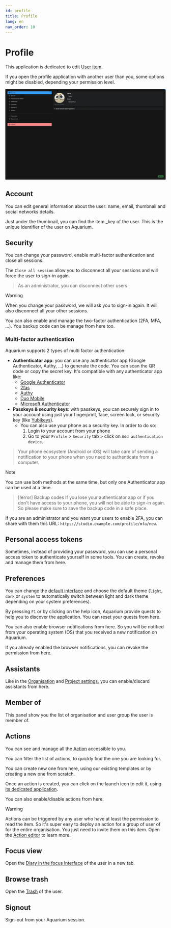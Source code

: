 ```yaml
---
id: profile
title: Profile
lang: en
nav_order: 10
---
```


# Profile

This application is dedicated to edit [User item](../items/user.md).

If you open the profile application with another user than you, some options might be disabled, depending your permission level.

![Profile](../../_medias/screenshots/profile.webp)

## Account

You can edit general information about the user: name, email, thumbnail and social networks details.

Just under the thumbnail, you can find the item._key of the user. This is the unique identifier of the user on Aquarium.

## Security

You can change your password, enable multi-factor authentication and close all sessions.

The `Close all session` allow you to disconnect all your sessions and will force the user to sign-in again.
> As an administrator, you can disconnect other users.

> [!warning]
> When you change your password, we will ask you to sign-in again. It will also disconnect all your other sessions.

You can also enable and manage the two-factor authentication (2FA, MFA, ...). You backup code can be manage from here too.

### Multi-factor authentication

Aquarium supports 2 types of multi factor authentication:

- **Authenticator app**: you can use any authenticator app (Google Authenticator, Authy, ...) to generate the code. You can scan the QR code or copy the secret key. It's compatible with any authenticator app like:
  - [Google Authenticator](https://support.google.com/accounts/answer/1066447?hl=en)
  - [2fas](https://2fas.com/)
  - [Authy](https://authy.com/download)
  - [Duo Mobile](https://duo.com/product/multi-factor-authentication-mfa/duo-mobile-app#download)
  - [Microsoft Authenticator](https://www.microsoft.com/security/mobile-authenticator-app)
- **Passkeys & security keys**: with passkeys, you can securely sign in to your account using just your fingerprint, face, screen lock, or security key (like [Yubikeys](https://yubico.com)).
  - You can also use your phone as a security key. In order to do so:
    1. Login to your account from your phone
    2. Go to your `Profile` > `Security` tab > click on `Add authentication device`.

> Your phone ecosystem (Android or iOS) will take care of sending a notification to your phone when you need to authenticate from a computer.

> [!note]
> You can use both methods at the same time, but only one Authenticator app can be used at a time.

> [!error] Backup codes
> If you lose your authenticator app or if you don't have access to your phone, you will not be able to sign-in again. So please make sure to save the backup code in a safe place.

If you are an administrator and you want your users to enable 2FA, you can share with them this URL: `https://studio.example.com/profile/mfa/new`.

## Personal access tokens

Sometimes, instead of providing your password, you can use a personal access token to authenticate yourself in some tools. You can create, revoke and manage them from here.

## Preferences

You can change the [default interface](../introduction/index.md#how-can-i-use-aquarium-) and choose the default theme (`light`, `dark` or `system` to automatically switch between light and dark theme depending on your system preferences).

By pressing `F1` or by clicking on the <span class="aq-icon outline">help</span> icon, Aquarium provide quests to help you to discover the application. You can reset your quests from here.

You can also enable browser notifications from here. So you will be notified from your operating system (OS) that you received a new notification on Aquarium.

If you already enabled the browser notifications, you can revoke the permission from here.

## Assistants

Like in the [Organisation](../applications/organisation.md#assistants) and [Project settings](./projectsettings.md#assistants), you can enable/discard assistants from here.

## Member of

This panel show you the list of organisation and user group the user is member of.

## Actions

You can see and manage all the [Action](../items/action.md) accessible to you.

You can filter the list of actions, to quickly find the one you are looking for.

You can create new one from here, using our existing templates or by creating a new one from scratch.

Once an action is created, you can click on the <span class="aq-icon">launch</span> icon to edit it, using [its dedicated application](./actioneditor.md).

You can also enable/disable actions from here.

> [!warning]
> Actions can be triggered by any user who have at least the permission to read the item.
> So it's super easy to deploy an action for a group of user of for the entire organisation. You just need to invite them on this item. Open the [Action editor](./actioneditor.md) to learn more.

## Focus view

Open the [Diary in the focus interface](../introduction/focus.md#diary) of the user in a new tab.

## Browse trash

Open the [Trash](./trash.md) of the user.

## Signout

Sign-out from your Aquarium session.